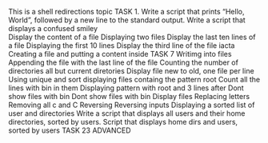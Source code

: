 This is a shell redirections topic
 TASK 1. Write a script that prints “Hello, World”, followed by a new line to the standard output.
 Write a script that displays a confused smiley  
 Display the content of a file
 Displaying two files
 Display the last ten lines of a file
 Displaying the first 10 lines
 Display the third line of the file iacta
 Creating a file and putting a content inside
 TASK 7
 Writimg into files
 Appending the file with the last line of the file
 Counting the number of directories all but current diretories
 Display file new to old, one file per line
 Using unique and sort
displaying files containg the pattern root
Count all the lines with bin in them
 Displaying pattern with root and 3 lines after 
 Dont show files with bin
 Dont show files with bin
 Display files
 Replacing letters
 Removing all c and C
 Reversing 
 Reversing inputs 
Displaying a sorted list of user and directories
 Write a script that displays all users and their home directories, sorted by users.
Script that displays home dirs and users, sorted by users
 TASK 23
ADVANCED
